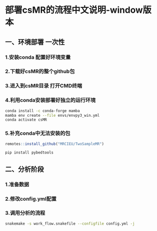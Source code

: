# 部署csMR的流程中文说明-window版本
## 一、环境部署 一次性

### 1.安装conda 配置好环境变量

### 2.下载好csMR的整个github包

### 3.进入到csMR目录 打开CMD终端


### 4.利用conda安装部署好独立的运行环境
```bash
conda install -c conda-forge mamba
mamba env create --file envs/envpy3_win.yml
conda activate csMR
```

### 5.补充conda中无法安装的包
```R
remotes::install_github("MRCIEU/TwoSampleMR")
```
```python
pip install pybedtools
```

## 二、分析阶段

### 1.准备数据

### 2.修改config.yml配置

### 3.调用分析的流程

```bash
snakemake -s work_flow.snakefile --configfile config.yml -j
```

